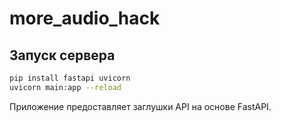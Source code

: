 # more_audio_hack

## Запуск сервера

```bash
pip install fastapi uvicorn
uvicorn main:app --reload
```

Приложение предоставляет заглушки API на основе FastAPI.

